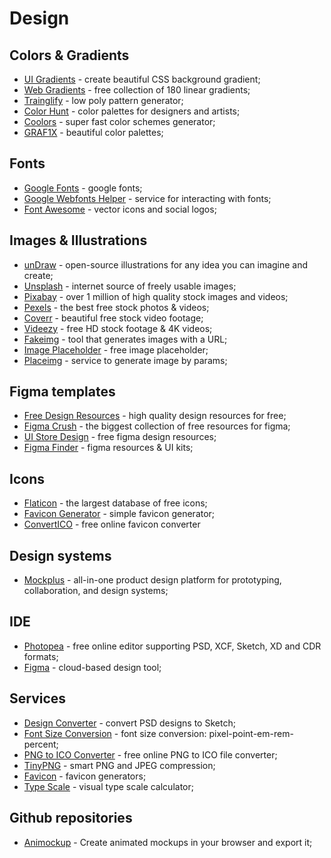 # Design

## Colors & Gradients

- [UI Gradients](https://uigradients.com/) - create beautiful CSS background gradient;
- [Web Gradients](https://webgradients.com/) - free collection of 180 linear gradients;
- [Trainglify](https://trianglify.io/) - low poly pattern generator;
- [Color Hunt](https://colorhunt.co/) - color palettes for designers and artists;
- [Coolors](https://coolors.co/) - super fast color schemes generator;
- [GRAF1X](https://graf1x.com/) - beautiful color palettes;

## Fonts

- [Google Fonts](https://fonts.google.com/) - google fonts;
- [Google Webfonts Helper](https://google-webfonts-helper.herokuapp.com/fonts/) - service for interacting with fonts;
- [Font Awesome](https://fontawesome.com/) - vector icons and social logos;

## Images & Illustrations

- [unDraw](https://undraw.co/) - open-source illustrations for any idea you can imagine and create;
- [Unsplash](https://unsplash.com/) - internet source of freely usable images;
- [Pixabay](https://pixabay.com/) - over 1 million of high quality stock images and videos;
- [Pexels](https://www.pexels.com/) - the best free stock photos & videos;
- [Coverr](https://coverr.co/) - beautiful free stock video footage;
- [Videezy](https://www.videezy.com/) - free HD stock footage & 4K videos;
- [Fakeimg](https://fakeimg.pl/) - tool that generates images with a URL;
- [Image Placeholder](https://placeholder.com/) - free image placeholder;
- [Placeimg](https://placeimg.com/) - service to generate image by params;

## Figma templates

- [Free Design Resources](https://freedesignresources.net/) - high quality design resources for free;
- [Figma Crush](https://www.figmacrush.com/) - the biggest collection of free resources for figma;
- [UI Store Design](https://www.uistore.design/types/figma/) - free figma design resources;
- [Figma Finder](https://www.figmafinder.com/) - figma resources & UI kits;

## Icons

- [Flaticon](https://www.flaticon.com/) - the largest database of free icons;
- [Favicon Generator](https://realfavicongenerator.net/) - simple favicon generator;
- [ConvertICO](https://convertico.com/favicon/) - free online favicon converter

## Design systems

- [Mockplus](https://www.mockplus.com/) - all-in-one product design platform for prototyping, collaboration, and design systems;

## IDE

- [Photopea](https://www.photopea.com/) - free online editor supporting PSD, XCF, Sketch, XD and CDR formats;
- [Figma](https://www.figma.com/) - cloud-based design tool;

## Services

- [Design Converter](https://avocode.com/convert-psd-to-sketch) - convert PSD designs to Sketch;
- [Font Size Conversion](https://websemantics.uk/tools/font-size-conversion-pixel-point-em-rem-percent/) - font size conversion: pixel-point-em-rem-percent;
- [PNG to ICO Converter](https://convertico.com/) - free online PNG to ICO file converter;
- [TinyPNG](https://tinypng.com/) - smart PNG and JPEG compression;
- [Favicon](https://favicon.io/) - favicon generators;
- [Type Scale](https://type-scale.com/) - visual type scale calculator;

## Github repositories

- [Animockup](https://github.com/alyssaxuu/animockup) - Create animated mockups in your browser and export it;
